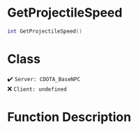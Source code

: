 # GetProjectileSpeed
```lua
int GetProjectileSpeed()
```
# Class
✔️ `Server: CDOTA_BaseNPC`  
❌ `Client: undefined`  

# Function Description

